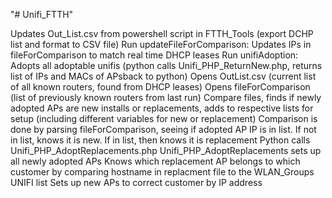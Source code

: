"# Unifi_FTTH" 


Updates Out_List.csv from powershell script in FTTH_Tools (export DCHP list and format to CSV file)
Run updateFileForComparison: Updates IPs in fileForComparison to match real time DHCP leases
Run unifiAdoption:
	Adopts all adoptable unifis (python calls Unifi_PHP_ReturnNew.php, returns list of IPs and MACs of APsback to python)
	Opens OutList.csv (current list of all known routers, found from DHCP leases)
	Opens fileForComparison (list of previously known routers from last run)
	Compare files, finds if newly adopted APs are new installs or replacements, adds to respective lists for setup (including different variables for new or replacement)
		Comparison is done by parsing fileForComparison, seeing if adopted AP IP is in list. If not in list, knows it is new. If in list, then knows it is replacement
	Python calls Unifi_PHP_AdoptReplacements.php
	Unifi_PHP_AdoptReplacements sets up all newly adopted APs
		Knows which replacement AP belongs to which customer by comparing hostname in replacment file to the WLAN_Groups UNIFI list
		Sets up new APs to correct customer by IP address
